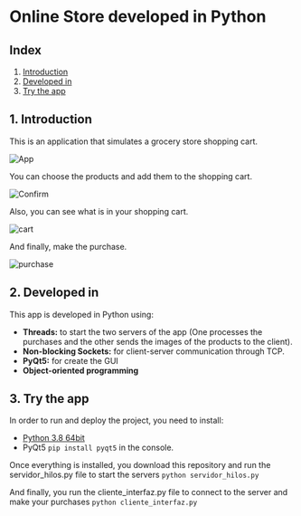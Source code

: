 # Online Store developed in Python

## Index
1. [Introduction](https://github.com/IreneLopezM/Online-store-developed-in-Python#1-introduction)
2. [Developed in](https://github.com/IreneLopezM/Online-store-developed-in-Python#2-developed-in)
3. [Try the app](https://github.com/IreneLopezM/Online-store-developed-in-Python#3-try-the-app)

## 1. Introduction 
This is an application that simulates a grocery store shopping cart.

![App](https://user-images.githubusercontent.com/107958147/220238242-913c9bb8-dd8a-45db-a060-ab0d2ae3258e.JPG)

You can choose the products and add them to the shopping cart.

![Confirm](https://user-images.githubusercontent.com/107958147/220238571-ee5eda84-36ee-4f85-a50c-e8cbeeacf40b.JPG)

Also, you can see what is in your shopping cart.

![cart](https://user-images.githubusercontent.com/107958147/220238804-f1549355-d512-479d-a581-2fcd46bc7d5e.JPG)

And finally, make the purchase.

![purchase](https://user-images.githubusercontent.com/107958147/220239071-6ef16fb4-924d-4dbe-bc1b-d8f3e325a8d7.JPG)

## 2. Developed in
This app is developed in Python using:
* **Threads:** to start the two servers of the app (One processes the purchases and the other sends the images of the products to the client).
* **Non-blocking Sockets:** for client-server communication through TCP.
* **PyQt5:** for create the GUI  
* **Object-oriented programming** 

## 3. Try the app 
In order to run and deploy the project, you need to install:
* [Python 3.8 64bit](https://www.python.org/downloads/)
* PyQt5 `pip install pyqt5` in the console.

Once everything is installed, you download this repository and run the servidor_hilos.py file to start the servers `python servidor_hilos.py`

And finally, you run the cliente_interfaz.py file to connect to the server and make your purchases `python cliente_interfaz.py`
